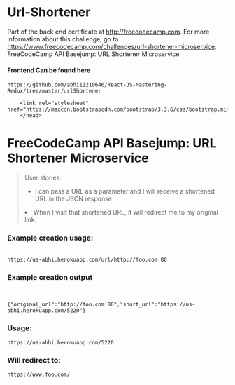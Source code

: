 # Url-Shortener

Part of the back end certificate at http://freecodecamp.com. For more information about this challenge, go to https://www.freecodecamp.com/challenges/url-shortener-microservice.
FreeCodeCamp API Basejump: URL Shortener Microservice 
#### Frontend Can be found here
```
https://github.com/abhi11210646/React-JS-Mastering-Redux/tree/master/urlShortener
```
<html><head>
        
        <link rel="stylesheet" href="https://maxcdn.bootstrapcdn.com/bootstrap/3.3.6/css/bootstrap.min.css">
        </head>
<body>
    <div class="container-fluid">
       <h1 class="header">FreeCodeCamp API Basejump: URL Shortener Microservice</h1><blockquote><p>User stories:</p>
        <ul>
            <li>I can pass a URL as a parameter and I will receive a shortened URL in the JSON response.</li></ul>
            <li>When I visit that shortened URL, it will redirect me to my original link.</li></blockquote>
            <h3>Example creation usage:</h3>
            <br><code>https://us-abhi.herokuapp.com/url/http://foo.com:80</code><h3>Example creation output</h3>
            <code>
               {"original_url":"http://foo.com:80","short_url":"https://us-abhi.herokuapp.com/5220"}
</code><h3>Usage:</h3>
<code>https://us-abhi.herokuapp.com/5220</code>
<h3>Will redirect to:</h3><code>https://www.foo.com/</code>
</div>

</body></html>     
